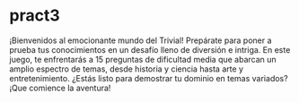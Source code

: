 # pract3

¡Bienvenidos al emocionante mundo del Trivial! Prepárate para poner a prueba tus conocimientos en un desafío lleno de diversión e intriga. En este juego, te enfrentarás a 15 preguntas de dificultad media que abarcan un amplio espectro de temas, desde historia y ciencia hasta arte y entretenimiento. ¿Estás listo para demostrar tu dominio en temas variados? ¡Que comience la aventura!
                  
